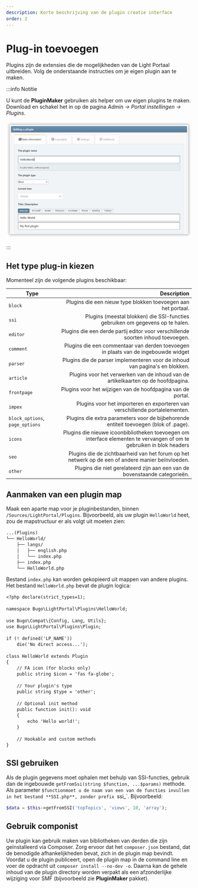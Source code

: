 ```yaml
---
description: Korte beschrijving van de plugin creatie interface
order: 2
---
```


# Plug-in toevoegen

Plugins zijn de extensies die de mogelijkheden van de Light Portaal uitbreiden. Volg de onderstaande instructies om je eigen plugin aan te maken.

:::info Notitie

U kunt de **PluginMaker** gebruiken als helper om uw eigen plugins te maken. Download en schakel het in op de pagina _Admin -> Portal instellingen -> Plugins_.

![Create a new plugin with PluginMaker](create_plugin.png)

:::

## Het type plug-in kiezen

Momenteel zijn de volgende plugins beschikbaar:

| Type                            |                                                                                                                              Description |
| ------------------------------- | ---------------------------------------------------------------------------------------------------------------------------------------: |
| `block`                         |                                                            Plugins die een nieuw type blokken toevoegen aan het portaal. |
| `ssi`                           |                         Plugins (meestal blokken) die SSI-functies gebruiken om gegevens op te halen. |
| `editor`                        |                                         Plugins die een derde partij editor voor verschillende soorten inhoud toevoegen. |
| `comment`                       |                                                       Plugins die een commentaar van derden toevoegen in plaats van de ingebouwde widget |
| `parser`                        |                                              Plugins die de parser implementeren voor de inhoud van pagina's en blokken. |
| `article`                       |                                        Plugins voor het verwerken van de inhoud van de artikelkaarten op de hoofdpagina. |
| `frontpage`                     |                                                              Plugins voor het wijzigen van de hoofdpagina van de portal. |
| `impex`                         |                                             Plugins voor het importeren en exporteren van verschillende portalelementen. |
| `block_options`, `page_options` | Plugins die extra parameters voor de bijbehorende entiteit toevoegen (blok of .page). |
| `icons`                         |                    Plugins die nieuwe icoonbibliotheken toevoegen om interface elementen te vervangen of om te gebruiken in blok headers |
| `seo`                           |                        Plugins die de zichtbaarheid van het forum op het netwerk op de een of andere manier beïnvloeden. |
| `other`                         |                                               Plugins die niet gerelateerd zijn aan een van de bovenstaande categorieën. |

## Aanmaken van een plugin map

Maak een aparte map voor je pluginbestanden, binnen `/Sources/LightPortal/Plugins`. Bijvoorbeeld, als uw plugin `HelloWorld` heet, zou de mapstructuur er als volgt uit moeten zien:

```
...(Plugins)
└── HelloWorld/
    ├── langs/
    │   ├── english.php
    │   └── index.php
    ├── index.php
    └── HelloWorld.php
```

Bestand `index.php` kan worden gekopieerd uit mappen van andere plugins. Het bestand `HelloWorld.php` bevat de plugin logica:

```php:line-numbers {17}
<?php declare(strict_types=1);

namespace Bugo\LightPortal\Plugins\HelloWorld;

use Bugo\Compat\{Config, Lang, Utils};
use Bugo\LightPortal\Plugins\Plugin;

if (! defined('LP_NAME'))
    die('No direct access...');

class HelloWorld extends Plugin
{
    // FA icon (for blocks only)
    public string $icon = 'fas fa-globe';

    // Your plugin's type
    public string $type = 'other';

    // Optional init method
    public function init(): void
    {
        echo 'Hello world!';
    }

    // Hookable and custom methods
}

```

## SSI gebruiken

Als de plugin gegevens moet ophalen met behulp van SSI-functies, gebruik dan de ingebouwde `getFromSsi(string $function, ...$params)` methode. Als parameter `$functionmoet u de naam van een van de functies invullen in het bestand **SSI.php**, zonder prefix `ssi_\`. Bijvoorbeeld:

```php
$data = $this->getFromSSI('topTopics', 'views', 10, 'array');
```

## Gebruik componist

Uw plugin kan gebruik maken van bibliotheken van derden die zijn geïnstalleerd via Composer. Zorg ervoor dat het `composer.json` bestand, dat de benodigde afhankelijkheden bevat, zich in de plugin map bevindt. Voordat u de plugin publiceert, open de plugin map in de command line en voer de opdracht uit `composer install --no-dev -o`. Daarna kan de gehele inhoud van de plugin directory worden verpakt als een afzonderlijke wijziging voor SMF (bijvoorbeeld zie **PluginMaker** pakket).
